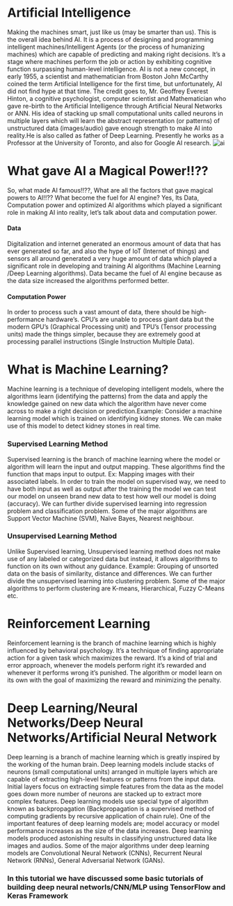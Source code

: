 # Artificial Intelligence
Making the machines smart, just like us (may be smarter than us). This is the overall idea behind AI. It is a process of designing and programming intelligent machines/Intelligent Agents (or the process of humanizing machines) which are capable of predicting and making right decisions. It’s a stage where machines perform the job or action by exhibiting cognitive function surpassing human-level intelligence. AI is not a new concept, in early 1955, a scientist and mathematician from Boston John McCarthy coined the term Artificial Intelligence for the first time, but unfortunately, AI did not find hype at that time. The credit goes to, Mr. Geoffrey Everest Hinton, a cognitive psychologist, computer scientist and Mathematician who gave re-birth to the Artificial Intelligence through Artificial Neural Networks or ANN. His idea of stacking up small computational units called neurons in multiple layers which will learn the abstract representation (or patterns) of unstructured data (images/audio) gave enough strength to make AI into reality.He is also called as father of Deep Learning. Presently he works as a Professor at the University of Toronto, and also for Google AI research.
![ai](https://user-images.githubusercontent.com/41354966/44392776-a0e30780-a550-11e8-97c1-ea8c5bd3e229.png)
# What gave AI a Magical Power!!??
So, what made AI famous!!??, What are all the factors that gave magical powers to AI!!?? What become the fuel for AI engine? Yes, Its Data, Computation power and optimized AI algorithms which played a significant role in making AI into reality, let’s talk about data and computation power.
#### Data
Digitalization and internet generated an enormous amount of data that has ever generated so far, and also the hype of IoT (Internet of things) and sensors all around generated a very huge amount of data which played a significant role in developing and training AI algorithms (Machine Learning /Deep Learning algorithms). Data became the fuel of AI engine because as the data size increased the algorithms performed better.
#### Computation Power
In order to process such a vast amount of data, there should be high- performance hardware’s. CPU’s are unable to process giant data but the modern GPU’s (Graphical Processing unit) and TPU’s (Tensor processing units) made the things simpler, because they are extremely good at processing parallel instructions (Single Instruction Multiple Data).
# What is Machine Learning?
Machine learning is a technique of developing intelligent models, where the algorithms learn (identifying the patterns) from the data and apply the knowledge gained on new data which the algorithm have never come across to make a right decision or prediction.Example: Consider a machine learning model which is trained on identifying kidney stones. We can make use of this model to detect kidney stones in real time.
### Supervised Learning Method
Supervised learning is the branch of machine learning where the model or algorithm will learn the input and output mapping. These algorithms find the function that maps input to output. Ex: Mapping images with their associated labels. In order to train the model on supervised way, we need to have both input as well as output after the training the model we can test our model on unseen brand new data to test how well our model is doing (accuracy). We can further divide supervised learning into regression problem and classification problem. Some of the major algorithms are Support Vector Machine (SVM), Naïve Bayes, Nearest neighbour.
### Unsupervised Learning Method
Unlike Supervised learning, Unsupervised learning method does not make use of any labeled or categorized data but instead, it allows algorithms to function on its own without any guidance. Example: Grouping of unsorted data on the basis of similarity, distance and differences. We can further divide the unsupervised learning into clustering problem. Some of the major algorithms to perform clustering are K-means, Hierarchical, Fuzzy C-Means etc.
# Reinforcement Learning
Reinforcement learning is the branch of machine learning which is highly influenced by behavioral psychology. It’s a technique of finding appropriate action for a given task which maximizes the reward. It’s a kind of trial and error approach, whenever the models perform right it’s rewarded and whenever it performs wrong it’s punished. The algorithm or model learn on its own with the goal of maximizing the reward and minimizing the penalty.
# Deep Learning/Neural Networks/Deep Neural Networks/Artificial Neural Network
Deep learning is a branch of machine learning which is greatly inspired by the working of the human brain. Deep learning models include stacks of neurons (small computational units) arranged in multiple layers which are capable of extracting high-level features or patterns from the input data. Initial layers focus on extracting simple features from the data as the model goes down more number of neurons are stacked up to extract more complex features. Deep learning models use special type of algorithm known as backpropagation (Backpropagation is a supervised method of computing gradients by recursive application of chain rule). One of the important features of deep learning models are; model accuracy or model performance increases as the size of the data increases. Deep learning models produced astonishing results in classifying unstructured data like images and audios. Some of the major algorithms under deep learning models are Convolutional Neural Network (CNNs), Recurrent Neural Network (RNNs), General Adversarial Network (GANs).
### In this tutorial we have discussed some basic tutorials of building deep neural networls/CNN/MLP using TensorFlow and Keras Framework
